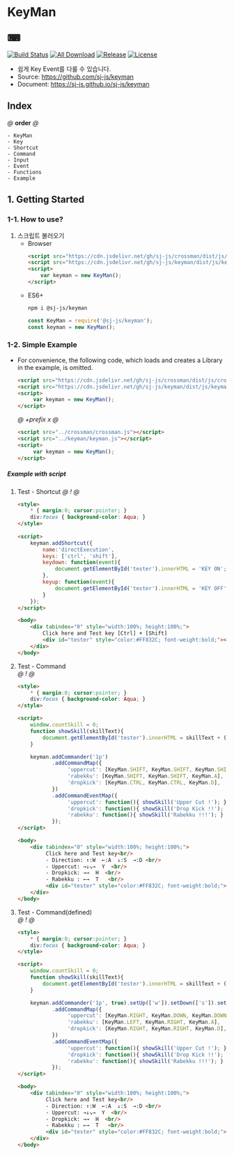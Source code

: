 # KeyMan
## ⌨
[![Build Status](https://travis-ci.org/sj-js/keyman.svg?branch=master)](https://travis-ci.org/sj-js/keyman)
[![All Download](https://img.shields.io/github/downloads/sj-js/keyman/total.svg)](https://github.com/sj-js/keyman/releases)
[![Release](https://img.shields.io/github/release/sj-js/keyman.svg)](https://github.com/sj-js/keyman/releases)
[![License](https://img.shields.io/github/license/sj-js/keyman.svg)](https://github.com/sj-js/keyman/releases)

- 쉽게 Key Event를 다룰 수 있습니다.
- Source: https://github.com/sj-js/keyman
- Document: https://sj-js.github.io/sj-js/keyman

 
      
## Index
*@* **order** *@*
```
- KeyMan
- Key
- Shortcut
- Command
- Input
- Event
- Functions
- Example
```



## 1. Getting Started

### 1-1. How to use?

1. 스크립트 불러오기
    - Browser
        ```html    
        <script src="https://cdn.jsdelivr.net/gh/sj-js/crossman/dist/js/crossman.js"></script>
        <script src="https://cdn.jsdelivr.net/gh/sj-js/keyman/dist/js/keyman.js"></script>
        <script>
            var keyman = new KeyMan();
        </script>
        ```  
    - ES6+ 
        ```bash
        npm i @sj-js/keyman
        ```
        ```js
        const KeyMan = require('@sj-js/keyman');
        const keyman = new KeyMan();
        ```
   
    



### 1-2. Simple Example
- For convenience, the following code, which loads and creates a Library in the example, is omitted.
    ```html
    <script src="https://cdn.jsdelivr.net/gh/sj-js/crossman/dist/js/crossman.js"></script>
    <script src="https://cdn.jsdelivr.net/gh/sj-js/keyman/dist/js/keyman.js"></script>
    <script>
         var keyman = new KeyMan();
    </script>
    ```

    *@* *+prefix* *x* *@* 
    ```html
    <script src="../crossman/crossman.js"></script>
    <script src="../keyman/keyman.js"></script>
    <script>
         var keyman = new KeyMan();
    </script> 
    ```



##### Example with script

1. Test - Shortcut
    *@* *!* *@*
    ```html 
    <style>
        * { margin:0; cursor:pointer; }
        div:focus { background-color: Aqua; }
    </style>
      
    <script>
        keyman.addShortcut({
            name:'directExecution',
            keys: ['ctrl', 'shift'],
            keydown: function(event){
                document.getElementById('tester').innerHTML = 'KEY ON';            
            },
            keyup: function(event){
                document.getElementById('tester').innerHTML = 'KEY OFF';
            }
        });
    </script>
    
    <body>
        <div tabindex="0" style="width:100%; height:100%;">
            Click here and Test key [Ctrl] + [Shift]
            <div id="tester" style="color:#FF832C; font-weight:bold;"></div>        
        </div>
    </body>    
    ```

2. Test - Command    
    *@* *!* *@*
    ```html
    <style>
        * { margin:0; cursor:pointer; }
        div:focus { background-color: Aqua; }
    </style>
   
    <script>
        window.countSkill = 0;
        function showSkill(skillText){
            document.getElementById('tester').innerHTML = skillText + (((++window.countSkill) % 2) ? '~!' : '');
        }   
   
        keyman.addCommander('1p')
               .addCommandMap({
                    'uppercut': [KeyMan.SHIFT, KeyMan.SHIFT, KeyMan.SHIFT],
                    'rabekku': [KeyMan.SHIFT, KeyMan.SHIFT, KeyMan.A],
                    'dropkick': [KeyMan.CTRL, KeyMan.CTRL, KeyMan.D],        
               })
               .addCommandEventMap({
                    'uppercut': function(){ showSkill('Upper Cut !'); },
                    'dropkick': function(){ showSkill('Drop Kick !!'); },
                    'rabekku': function(){ showSkill('Rabekku !!!'); }
               });            
    </script>
    
    <body>
        <div tabindex="0" style="width:100%; height:100%;">
             Click here and Test key<br/>
             - Direction: ↑:W  ←:A  ↓:S  →:D <br/>
             - Uppercut: →↓↘→  Y  <br/>
             - Dropkick: →→  H  <br/>
             - Rabekku : ←→  T   <br/>
             <div id="tester" style="color:#FF832C; font-weight:bold;"></div>        
        </div>
    </body>    
    ```
    
3. Test - Command(defined)    
    *@* *!* *@*
    ```html
    <style>
        * { margin:0; cursor:pointer; }
        div:focus { background-color: Aqua; }
    </style>
   
    <script>    
        window.countSkill = 0;
        function showSkill(skillText){
            document.getElementById('tester').innerHTML = skillText + (((++window.countSkill) % 2) ? '~!' : '');
        }
   
        keyman.addCommander('1p', true).setUp(['w']).setDown(['s']).setLeft(['a']).setRight(['d']).setButtonA(['t']).setButtonB(['y']).setButtonC(['g']).setButtonD(['h'])
               .addCommandMap({
                    'uppercut': [KeyMan.RIGHT, KeyMan.DOWN, KeyMan.DOWNRIGHT, KeyMan.RIGHT, KeyMan.B],
                    'rabekku': [KeyMan.LEFT, KeyMan.RIGHT, KeyMan.A],
                    'dropkick': [KeyMan.RIGHT, KeyMan.RIGHT, KeyMan.D],        
               })
               .addCommandEventMap({
                    'uppercut': function(){ showSkill('Upper Cut !'); },
                    'dropkick': function(){ showSkill('Drop Kick !!'); },
                    'rabekku': function(){ showSkill('Rabekku !!!'); }
               });            
    </script>
    
    <body>
        <div tabindex="0" style="width:100%; height:100%;">
             Click here and Test key<br/>
             - Direction: ↑:W  ←:A  ↓:S  →:D <br/>
             - Uppercut: →↓↘→  Y  <br/>
             - Dropkick: →→  H  <br/>
             - Rabekku : ←→  T   <br/>
             <div id="tester" style="color:#FF832C; font-weight:bold;"></div>        
        </div>
    </body>    
    ```
    